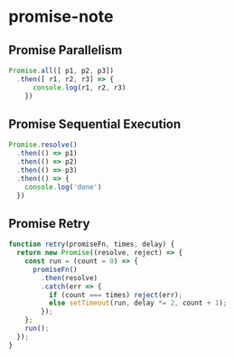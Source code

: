 # promise-note

## Promise Parallelism

```javascript
Promise.all([ p1, p2, p3])
  .then([ r1, r2, r3] => {
      console.log(r1, r2, r3)
    })
```

## Promise Sequential Execution

```javascript
Promise.resolve()
  .then(() => p1)
  .then(() => p2)
  .then(() => p3)
  .then(() => {
    console.log('done')
  })
```

## Promise Retry

```javascript
function retry(promiseFn, times, delay) {
  return new Promise((resolve, reject) => {
    const run = (count = 0) => {
      promiseFn()
        .then(resolve)
        .catch(err => {
          if (count === times) reject(err);
          else setTimeout(run, delay *= 2, count + 1);
        });
    };
    run();
  });
}
```
